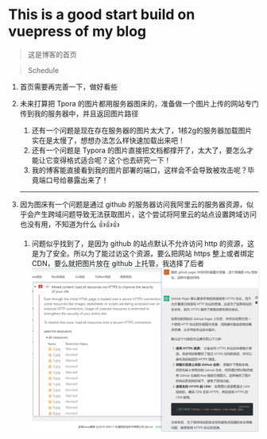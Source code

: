 # This is a good start build on vuepress of my blog
> 这是博客的首页

> Schedule

1. 首页需要再完善一下，做好看些
2. 未来打算把 Tpora 的图片都用服务器图床的，准备做一个图片上传的网站专门传到我的服务器中，并且返回图片路径
   1. 还有一个问题是现在存在服务器的图片太大了，1核2g的服务器加载图片实在是太慢了，想想办法怎么样快速加载出来吧！
   2. 还有一个问题是 Typora 的图片直接把文档都撑开了，太大了，要怎么才能让它变得格式适合呢？这个也去研究一下！
   3. 我的博客能直接看到我的图片部署的端口，这样会不会导致被攻击呢？毕竟端口号给暴露出来了！
   ---

3. 因为图床有一个问题是通过 github 的服务器访问我阿里云的服务器资源，似乎会产生跨域问题导致无法获取图片，这个尝试将阿里云的站点设置跨域访问也没有用，不知道为什么   :+1::+1::+1:
      1. 问题似乎找到了，是因为 github 的站点默认不允许访问 http 的资源，这是为了安全。所以为了能过访这个资源，要么把网站 https 整上或者绑定CDN，要么就把图片放在 github 上托管，我选择了后者
![github静态资源安全性](./TP-images/image.png)